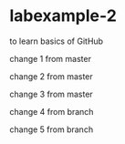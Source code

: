 # labexample-2
to learn basics of GitHub

change 1 from master

change 2 from master

change 3 from master

change 4 from branch

change 5 from branch 
